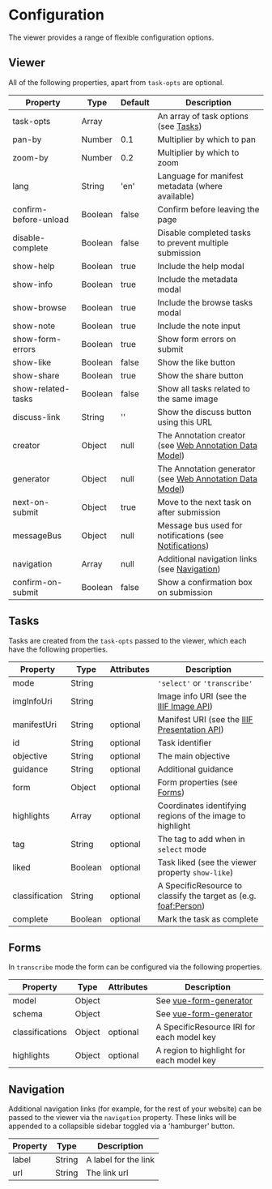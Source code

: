 # Configuration

The viewer provides a range of flexible configuration options.

## Viewer

All of the following properties, apart from `task-opts` are optional.

| Property              | Type    | Default | Description                                                                                           |
|-----------------------|---------|---------|-------------------------------------------------------------------------------------------------------|
| task-opts             | Array   |         | An array of task options \(see [Tasks](configuration.md#tasks)\)                                                                              |
| pan-by                | Number  | 0.1     | Multiplier by which to pan                                                                            |
| zoom-by               | Number  | 0.2     | Multiplier by which to zoom                                                                           |
| lang                  | String  | 'en'    | Language for manifest metadata \(where available\)                                                    |
| confirm-before-unload | Boolean | false   | Confirm before leaving the page                                                                       |
| disable-complete      | Boolean | false   | Disable completed tasks to prevent multiple submission                                                |
| show-help             | Boolean | true    | Include the help modal                                                                                |
| show-info             | Boolean | true    | Include the metadata modal                                                                            |
| show-browse           | Boolean | true    | Include the browse tasks modal                                                                        |
| show-note             | Boolean | true    | Include the note input                                                                                |
| show-form-errors      | Boolean | true    | Show form errors on submit                                                                            |
| show-like             | Boolean | false   | Show the like button                                                                                  |
| show-share            | Boolean | true    | Show the share button                                                                                 |
| show-related-tasks    | Boolean | false   | Show all tasks related to the same image                                                              |
| discuss-link          | String  | ''      | Show the discuss button using this URL                                                                |
| creator               | Object  | null    | The Annotation creator \(see [Web Annotation Data Model](https://www.w3.org/TR/annotation-model/)\)   |
| generator             | Object  | null    | The Annotation generator \(see [Web Annotation Data Model](https://www.w3.org/TR/annotation-model/)\) |
| next-on-submit        | Object  | true    | Move to the next task on after submission                                                             |
| messageBus            | Object  | null    | Message bus used for notifications \(see [Notifications](notifications.md)\)                           |
| navigation            | Array   | null    | Additional navigation links \(see [Navigation](configuration.md#navigation)\)   |
| confirm-on-submit     | Boolean | false   | Show a confirmation box on submission                                                                 |


## Tasks

Tasks are created from the `task-opts` passed to the viewer, which each have the following properties.

| Property       | Type    | Attributes | Description                                                                                                    |
|----------------|---------|------------|----------------------------------------------------------------------------------------------------------------|
| mode           | String  |            | `'select'` or `'transcribe'`                                                                                   |
| imgInfoUri     | String  |            | Image info URI (see the [IIIF Image API](http://iiif.io/api/image/2.1/#image-information-request-uri-syntax/)) |
| manifestUri    | String  |  optional  | Manifest URI (see the [IIIF Presentation API](http://iiif.io/api/presentation/2.1/#resource-structure))        |
| id             | String  |  optional  | Task identifier                                                                                                |
| objective      | String  |  optional  | The main objective                                                                                             |
| guidance       | String  |  optional  | Additional guidance                                                                                            |
| form           | Object  |  optional  | Form properties (see [Forms](configuration.md#forms))                                                                                   |
| highlights     | Array   |  optional  | Coordinates identifying regions of the image to highlight                                                      |
| tag            | String  |  optional  | The tag to add when in `select` mode                                                                           |
| liked          | Boolean |  optional  | Task liked (see the viewer property `show-like`)                                                               |
| classification | String  |  optional  | A SpecificResource to classify the target as (e.g. [foaf:Person](http://xmlns.com/foaf/spec/#term_Person))     |
| complete       | Boolean |  optional  | Mark the task as complete                                                                                      |

## Forms

In `transcribe` mode the form can be configured via the following properties.

| Property        | Type    | Attributes | Description                                                            |
|-----------------|---------|------------|------------------------------------------------------------------------|
| model           | Object  |            | See [vue-form-generator](https://github.com/icebob/vue-form-generator) |
| schema          | Object  |            | See [vue-form-generator](https://github.com/icebob/vue-form-generator) |
| classifications | Object  |  optional  | A SpecificResource IRI for each model key                              |
| highlights      | Object  |  optional  | A region to highlight for each model key                               |

## Navigation

Additional navigation links (for example, for the rest of your website) can be
passed to the viewer via the `navigation` property. These links will be appended
to a collapsible sidebar toggled via a 'hamburger' button.

| Property | Type   | Description          |
|----------|--------|----------------------|
| label    | String | A label for the link |
| url      | String | The link url         |
